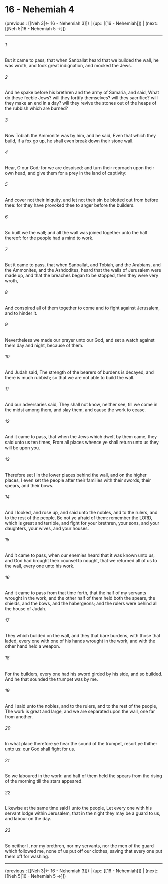 # 16 - Nehemiah 4

(previous:: [[Neh 3|← 16 - Nehemiah 3]]) | (up:: [[16 - Nehemiah]]) | (next:: [[Neh 5|16 - Nehemiah 5 →]])

***


###### 1 
But it came to pass, that when Sanballat heard that we builded the wall, he was wroth, and took great indignation, and mocked the Jews. 

###### 2 
And he spake before his brethren and the army of Samaria, and said, What do these feeble Jews? will they fortify themselves? will they sacrifice? will they make an end in a day? will they revive the stones out of the heaps of the rubbish which are burned? 

###### 3 
Now Tobiah the Ammonite was by him, and he said, Even that which they build, if a fox go up, he shall even break down their stone wall. 

###### 4 
Hear, O our God; for we are despised: and turn their reproach upon their own head, and give them for a prey in the land of captivity: 

###### 5 
And cover not their iniquity, and let not their sin be blotted out from before thee: for they have provoked thee to anger before the builders. 

###### 6 
So built we the wall; and all the wall was joined together unto the half thereof: for the people had a mind to work. 

###### 7 
But it came to pass, that when Sanballat, and Tobiah, and the Arabians, and the Ammonites, and the Ashdodites, heard that the walls of Jerusalem were made up, and that the breaches began to be stopped, then they were very wroth, 

###### 8 
And conspired all of them together to come and to fight against Jerusalem, and to hinder it. 

###### 9 
Nevertheless we made our prayer unto our God, and set a watch against them day and night, because of them. 

###### 10 
And Judah said, The strength of the bearers of burdens is decayed, and there is much rubbish; so that we are not able to build the wall. 

###### 11 
And our adversaries said, They shall not know, neither see, till we come in the midst among them, and slay them, and cause the work to cease. 

###### 12 
And it came to pass, that when the Jews which dwelt by them came, they said unto us ten times, From all places whence ye shall return unto us they will be upon you. 

###### 13 
Therefore set I in the lower places behind the wall, and on the higher places, I even set the people after their families with their swords, their spears, and their bows. 

###### 14 
And I looked, and rose up, and said unto the nobles, and to the rulers, and to the rest of the people, Be not ye afraid of them: remember the LORD, which is great and terrible, and fight for your brethren, your sons, and your daughters, your wives, and your houses. 

###### 15 
And it came to pass, when our enemies heard that it was known unto us, and God had brought their counsel to nought, that we returned all of us to the wall, every one unto his work. 

###### 16 
And it came to pass from that time forth, that the half of my servants wrought in the work, and the other half of them held both the spears, the shields, and the bows, and the habergeons; and the rulers were behind all the house of Judah. 

###### 17 
They which builded on the wall, and they that bare burdens, with those that laded, every one with one of his hands wrought in the work, and with the other hand held a weapon. 

###### 18 
For the builders, every one had his sword girded by his side, and so builded. And he that sounded the trumpet was by me. 

###### 19 
And I said unto the nobles, and to the rulers, and to the rest of the people, The work is great and large, and we are separated upon the wall, one far from another. 

###### 20 
In what place therefore ye hear the sound of the trumpet, resort ye thither unto us: our God shall fight for us. 

###### 21 
So we laboured in the work: and half of them held the spears from the rising of the morning till the stars appeared. 

###### 22 
Likewise at the same time said I unto the people, Let every one with his servant lodge within Jerusalem, that in the night they may be a guard to us, and labour on the day. 

###### 23 
So neither I, nor my brethren, nor my servants, nor the men of the guard which followed me, none of us put off our clothes, saving that every one put them off for washing.

***

(previous:: [[Neh 3|← 16 - Nehemiah 3]]) | (up:: [[16 - Nehemiah]]) | (next:: [[Neh 5|16 - Nehemiah 5 →]])
